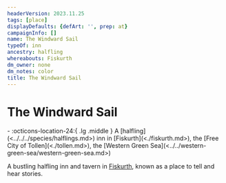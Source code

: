 ```yaml
---
headerVersion: 2023.11.25
tags: [place]
displayDefaults: {defArt: '', prep: at}
campaignInfo: []
name: The Windward Sail
typeOf: inn
ancestry: halfling
whereabouts: Fiskurth
dm_owner: none
dm_notes: color
title: The Windward Sail
---
```

# The Windward Sail
<div class="grid cards ext-narrow-margin ext-one-column" markdown>
-    :octicons-location-24:{ .lg .middle } A [halfling](<../../../species/halflings.md>) inn in [Fiskurth](<./fiskurth.md>), the [Free City of Tollen](<./tollen.md>), the [Western Green Sea](<../../western-green-sea/western-green-sea.md>)  
</div>


A bustling halfling inn and tavern in [Fiskurth](<./fiskurth.md>), known as a place to tell and hear stories. 